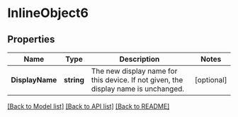 # InlineObject6

## Properties

Name | Type | Description | Notes
------------ | ------------- | ------------- | -------------
**DisplayName** | **string** | The new display name for this device. If not given, the display name is unchanged. | [optional] 

[[Back to Model list]](../README.md#documentation-for-models) [[Back to API list]](../README.md#documentation-for-api-endpoints) [[Back to README]](../README.md)


